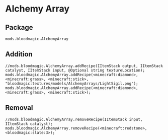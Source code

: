 # Alchemy Array

## Package

`mods.bloodmagic.AlchemyArray`

## Addition

    //mods.bloodmagic.AlchemyArray.addRecipe(IItemStack output, IItemStack catalyst, IItemStack input, @Optional string textureLocation);
    mods.bloodmagic.AlchemyArray.addRecipe(<minecraft:diamond>, <minecraft:grass>, <minecraft:stick>, "bloodmagic:textures/models/AlchemyArrays/LightSigil.png");
    mods.bloodmagic.AlchemyArray.addRecipe(<minecraft:diamond>, <minecraft:grass>, <minecraft:stick>);
    

## Removal

    //mods.bloodmagic.AlchemyArray.removeRecipe(IItemStack input, IItemStack catalyst);
    mods.bloodmagic.AlchemyArray.removeRecipe(<minecraft:redstone>, <bloodmagic:slate:3>);